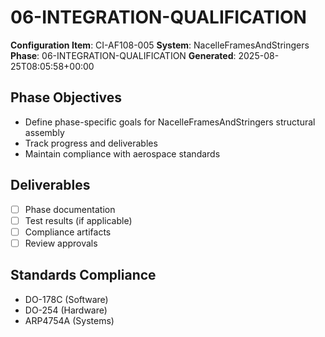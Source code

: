 # 06-INTEGRATION-QUALIFICATION

**Configuration Item**: CI-AF108-005
**System**: NacelleFramesAndStringers
**Phase**: 06-INTEGRATION-QUALIFICATION
**Generated**: 2025-08-25T08:05:58+00:00

## Phase Objectives
- Define phase-specific goals for NacelleFramesAndStringers structural assembly
- Track progress and deliverables
- Maintain compliance with aerospace standards

## Deliverables
- [ ] Phase documentation
- [ ] Test results (if applicable)
- [ ] Compliance artifacts
- [ ] Review approvals

## Standards Compliance
- DO-178C (Software)
- DO-254 (Hardware)
- ARP4754A (Systems)

